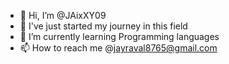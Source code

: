 - 👋 Hi, I’m @JAixXY09
- 👀 I've just started my journey in this field 
- 🌱 I’m currently learning Programming languages 
- 📫 How to reach me  @jayraval8765@gmail.com

<!---
JAixXY09/JAixXY09 is a ✨ special ✨ repository because its `README.md` (this file) appears on your GitHub profile.
You can click the Preview link to take a look at your changes.
--->
